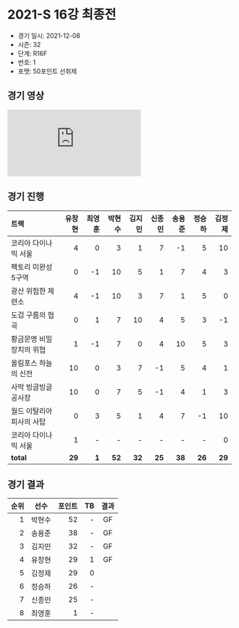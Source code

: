 # 2021-S 16강 최종전

- 경기 일시: 2021-12-08
- 시즌: 32
- 단계: R16F
- 번호: 1
- 포맷: 50포인트 선취제





## 경기 영상
<iframe src="https://www.youtube.com/embed/8KDPkB5JxvQ" frameborder="0" allowfullscreen>
</iframe>

## 경기 진행

| 트랙 | 유창현 | 최영훈 | 박현수 | 김지민 | 신종민 | 송용준 | 정승하 | 김정제 |
|:---|---:|---:|---:|---:|---:|---:|---:|---:|
| 코리아 다이나믹 서울 | 4 | 0 | 3 | 1 | 7 | -1 | 5 | 10 |
| 팩토리 미완성 5구역 | 0 | -1 | 10 | 5 | 1 | 7 | 4 | 3 |
| 광산 위험한 제련소 | 4 | -1 | 10 | 3 | 7 | 1 | 5 | 0 |
| 도검 구름의 협곡 | 0 | 1 | 7 | 10 | 4 | 5 | 3 | -1 |
| 황금문명 비밀장치의 위협 | 1 | -1 | 7 | 0 | 4 | 10 | 5 | 3 |
| 올림포스 하늘의 신전 | 10 | 0 | 3 | 7 | -1 | 5 | 4 | 1 |
| 사막 빙글빙글 공사장 | 10 | 0 | 7 | 5 | -1 | 4 | 1 | 3 |
| 월드 이탈리아 피사의 사탑 | 0 | 3 | 5 | 1 | 4 | 7 | -1 | 10 |
| 코리아 다이나믹 서울 | 1 | - | - | - | - | - | - | 0 |
| __total__ | __29__ | __1__ | __52__ | __32__ | __25__ | __38__ | __26__ | __29__ |




## 경기 결과

| 순위 | 선수 | 포인트 | TB | 결과 |
|---:|:---:|---:|---:|:---:|
| 1 | 박현수 | 52 | - | GF |
| 2 | 송용준 | 38 | - | GF |
| 3 | 김지민 | 32 | - | GF |
| 4 | 유창현 | 29 | 1 | GF |
| 5 | 김정제 | 29 | 0 |  |
| 6 | 정승하 | 26 | - |  |
| 7 | 신종민 | 25 | - |  |
| 8 | 최영훈 | 1 | - |  |

